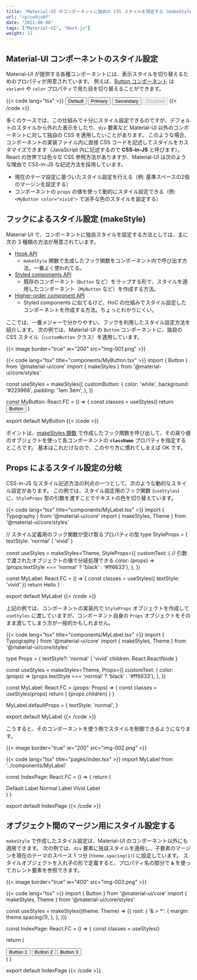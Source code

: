 ```yaml
---
title: "Material-UI のコンポーネントに独自の CSS スタイルを設定する (makeStyle)"
url: "/p/cw9ju6f"
date: "2021-06-06"
tags: ["Material-UI", "Next.js"]
weight: 13
---
```


Material-UI コンポーネントのスタイル設定
----

Material-UI が提供する各種コンポーネントには、表示スタイルを切り替えるためのプロパティが用意されています。
例えば、[Button コンポーネント](https://material-ui.com/components/buttons/) は `variant` や `color` プロパティで見た目を切り替えることができます。

{{< code lang="tsx" >}}
<Button>Default</Button>
<Button variant="contained" color="primary">Primary</Button>
<Button variant="contained" color="secondary">Secondary</Button>
<Button variant="outlined" disabled>Disabled</Button>
{{< /code >}}

多くのケースでは、この仕組みで十分にスタイル設定できるのですが、デフォルトのスタイルから外れた表示をしたり、`div` 要素など Material-UI 以外のコンポーネントに対して独自の CSS を適用したいことがあります。
このような場合、コンポーネントの実装ファイル内に直接 CSS コードを記述してスタイルをカスタマイズできます（JavaScript 内に記述するので __CSS-in-JS__ と呼びます）。
React の世界では色々な CSS 参照方法がありますが、Material-UI は次のような理由で CSS-in-JS な記述方法を採用しています。

- 現在のテーマ設定に基づいたスタイル設定を行える（例: 基準スペースの2倍のマージンを設定する）
- コンポーネントの `props` の値を使って動的にスタイル設定できる（例: `<MyButton color="vivid">` で派手な色のスタイルを設定する）


フックによるスタイル設定 (makeStyle)
----

Material-UI で、コンポーネントに独自スタイルを設定する方法としては、主に次の 3 種類の方法が用意されています。

- [Hook API](https://material-ui.com/styles/basics/#hook-api)
    - `makeStyle` 関数で生成したフック関数をコンポーネント内で呼び出す方法。一番よく使われてる。
- [Styled components API](https://material-ui.com/styles/basics/#styled-components-api)
    - 既存のコンポーネント (`Button` など）をラップする形で、スタイルを適用したコンポーネント（`MyButton` など）を作成する方法。
- [Higher-order component API](https://material-ui.com/styles/basics/#higher-order-component-api)
    - Styled components に似てるけど、HoC の仕組みでスタイル設定したコンポーネントを作成する方法。ちょっとわかりにくい。

ここでは、一番メジャーで分かりやすい、フックを利用したスタイル設定方法を紹介します。
次の例では、Material-UI の `Button` コンポーネントに、独自の CSS スタイル（`customButton` クラス）を適用しています。

{{< image border="true" w="200" src="img-001.png" >}}

{{< code lang="tsx" title="components/MyButton.tsx" >}}
import { Button } from '@material-ui/core'
import { makeStyles } from '@material-ui/core/styles'

const useStyles = makeStyles({
  customButton: {
    color: 'white',
    background: '#229966',
    padding: '1em 3em',
  },
})

const MyButton: React.FC = () => {
  const classes = useStyles()
  return <Button className={classes.customButton}>Button</Button>
}

export default MyButton
{{< /code >}}

ポイントは、[makeStyles 関数](https://material-ui.com/styles/api/#makestyles-styles-options-hook) で作成したフック関数を呼び出して、その戻り値のオブジェクトを使って各コンポーネントの __`className`__ プロパティを指定するところです。
基本はこれだけなので、このやり方に慣れてしまえば OK です。


Props によるスタイル設定の分岐
----

CSS-in-JS なスタイル記述方法の利点の一つとして、次のような動的なスタイル設定があります。
この例では、スタイル設定用のフック関数 (`useStyles`) に、`StyleProps` 型の引数を渡すことでテキストの色を切り替えています。

{{< code lang="tsx" title="components/MyLabel.tsx" >}}
import { Typography } from '@material-ui/core'
import { makeStyles, Theme } from '@material-ui/core/styles'

// スタイル定義用のフック関数が受け取るプロパティの型
type StyleProps = {
  textStyle: 'normal' | 'vivid'
}

const useStyles = makeStyles<Theme, StyleProps>({
  customText: {
    // 引数で渡されたオブジェクトの値で分岐処理できる
    color: (props) => (props.textStyle === 'normal' ? 'black' : '#ff6633'),
  },
})

const MyLabel: React.FC = () => {
  const classes = useStyles({ textStyle: 'vivid' })
  return <Typography className={classes.customText}>Hello</Typography>
}

export default MyLabel
{{< /code >}}

上記の例では、コンポーネントの実装内で `StyleProps` オブジェクトを作成して `useStyles` に渡していますが、コンポーネント自身の `Props` オブジェクトをそのまま渡してしまう方が一般的かもしれません。

{{< code lang="tsx" title="components/MyLabel.tsx" >}}
import { Typography } from '@material-ui/core'
import { makeStyles, Theme } from '@material-ui/core/styles'

type Props = {
  textStyle?: 'normal' | 'vivid'
  children: React.ReactNode
}

const useStyles = makeStyles<Theme, Props>({
  customText: {
    color: (props) => (props.textStyle === 'normal' ? 'black' : '#ff6633'),
  },
})

const MyLabel: React.FC<Props> = (props: Props) => {
  const classes = useStyles(props)
  return (
    <Typography className={classes.customText}>{props.children}</Typography>
  )
}

MyLabel.defaultProps = {
  textStyle: 'normal',
}

export default MyLabel
{{< /code >}}

こうすると、そのコンポーネントを使う側でスタイルを制御できるようになります。

{{< image border="true" w="200" src="img-002.png" >}}

{{< code lang="tsx" title="pages/index.tsx" >}}
import MyLabel from '../components/MyLabel'

const IndexPage: React.FC = () => {
  return (
    <div>
      <MyLabel>Default Label</MyLabel>
      <MyLabel textStyle="normal">Normal Label</MyLabel>
      <MyLabel textStyle="vivid">Vivid Label</MyLabel>
    </div>
  )
}

export default IndexPage
{{< /code >}}


オブジェクト間のマージン用にスタイル設定する
----

`makeStyle` で作成したスタイル設定は、Material-UI のコンポーネント以外にも適用できます。
次の例では、`div` 要素に独自スタイルを適用し、子要素のマージンを現在のテーマのスペース 1 つ分 (`theme.spacing(1)`) に設定しています。
スタイルオブジェクトを入れ子の形で定義すると、プロパティ名の部分で __`&`__ を使ってカレント要素を参照できます。

{{< image border="true" w="400" src="img-003.png" >}}

{{< code lang="tsx" >}}
import { Button } from '@material-ui/core'
import { makeStyles, Theme } from '@material-ui/core/styles'

const useStyles = makeStyles((theme: Theme) => ({
  root: {
    '& > *': {
      margin: theme.spacing(1),
    },
  },
}))

const IndexPage: React.FC = () => {
  const classes = useStyles()

  return (
    <div className={classes.root}>
      <Button variant="contained">Button 1</Button>
      <Button variant="contained">Button 2</Button>
      <Button variant="contained">Button 3</Button>
    </div>
  )
}

export default IndexPage
{{< /code >}}

